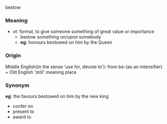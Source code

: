 bestow

### Meaning
+ _vt_: formal, to give someone something of great value or importance
    + bestow something on/upon somebody
    + __eg__: honours bestowed on him by the Queen

### Origin

Middle English(in the sense 'use for, devote to'): from be-(as an intensifier) + Old English 'stōl' meaning place

### Synonym

__eg__: the favours bestowed on him by the new king

+ confer on
+ present to
+ award to
